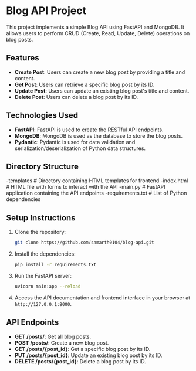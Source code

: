 # Blog API Project

This project implements a simple Blog API using FastAPI and MongoDB. It allows users to perform CRUD (Create, Read, Update, Delete) operations on blog posts.

## Features

- **Create Post**: Users can create a new blog post by providing a title and content.
- **Get Post**: Users can retrieve a specific blog post by its ID.
- **Update Post**: Users can update an existing blog post's title and content.
- **Delete Post**: Users can delete a blog post by its ID.

## Technologies Used

- **FastAPI**: FastAPI is used to create the RESTful API endpoints.
- **MongoDB**: MongoDB is used as the database to store the blog posts.
- **Pydantic**: Pydantic is used for data validation and serialization/deserialization of Python data structures.

## Directory Structure
-templates # Directory containing HTML templates for frontend
-index.html # HTML file with forms to interact with the API
-main.py # FastAPI application containing the API endpoints
-requirements.txt # List of Python dependencies

## Setup Instructions

1. Clone the repository:

    ```bash
    git clone https://github.com/samarth0104/blog-api.git
    ```

2. Install the dependencies:

    ```bash
    pip install -r requirements.txt
    ```

3. Run the FastAPI server:

    ```bash
    uvicorn main:app --reload
    ```

4. Access the API documentation and frontend interface in your browser at `http://127.0.0.1:8000`.

## API Endpoints

- **GET /posts/**: Get all blog posts.
- **POST /posts/**: Create a new blog post.
- **GET /posts/{post_id}**: Get a specific blog post by its ID.
- **PUT /posts/{post_id}**: Update an existing blog post by its ID.
- **DELETE /posts/{post_id}**: Delete a blog post by its ID.
